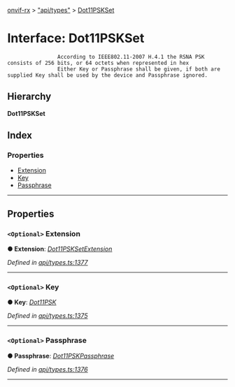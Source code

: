 [onvif-rx](../README.md) > ["api/types"](../modules/_api_types_.md) > [Dot11PSKSet](../interfaces/_api_types_.dot11pskset.md)

# Interface: Dot11PSKSet

```
                According to IEEE802.11-2007 H.4.1 the RSNA PSK consists of 256 bits, or 64 octets when represented in hex
                Either Key or Passphrase shall be given, if both are supplied Key shall be used by the device and Passphrase ignored.
```

## Hierarchy

**Dot11PSKSet**

## Index

### Properties

* [Extension](_api_types_.dot11pskset.md#extension)
* [Key](_api_types_.dot11pskset.md#key)
* [Passphrase](_api_types_.dot11pskset.md#passphrase)

---

## Properties

<a id="extension"></a>

### `<Optional>` Extension

**● Extension**: *[Dot11PSKSetExtension](_api_types_.dot11psksetextension.md)*

*Defined in [api/types.ts:1377](https://github.com/patrickmichalina/onvif-rx/blob/034e4d6/src/api/types.ts#L1377)*

___
<a id="key"></a>

### `<Optional>` Key

**● Key**: *[Dot11PSK](../modules/_api_types_.md#dot11psk)*

*Defined in [api/types.ts:1375](https://github.com/patrickmichalina/onvif-rx/blob/034e4d6/src/api/types.ts#L1375)*

___
<a id="passphrase"></a>

### `<Optional>` Passphrase

**● Passphrase**: *[Dot11PSKPassphrase](../modules/_api_types_.md#dot11pskpassphrase)*

*Defined in [api/types.ts:1376](https://github.com/patrickmichalina/onvif-rx/blob/034e4d6/src/api/types.ts#L1376)*

___

